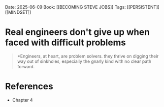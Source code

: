 Date: 2025-06-09
Book: [[BECOMING STEVE JOBS]]
Tags: [[PERSISTENT]]  [[MINDSET]]

# Real engineers don't give up when faced with difficult problems

> *Engineers, at heart, are problem solvers. they thrive on digging their way out of sinkholes, especially the gnarly kind with no clear
> path forward.
# References 
- Chapter  4 